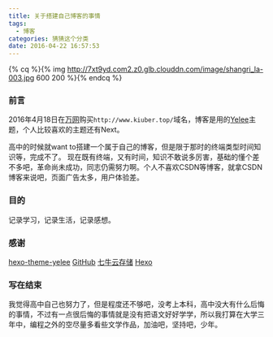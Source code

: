 ```yaml
---
title: 关于搭建自己博客的事情
tags:
  - 博客
categories: 猜猜这个分类
date: 2016-04-22 16:57:53
---
```


{% cq %}{% img http://7xt9yd.com2.z0.glb.clouddn.com/image/shangri_la-003.jpg 600 200 %}{% endcq %}

<!--more-->
### 前言
2016年4月18日在[万网](https://www.aliyun.com/)购买`http://www.kiuber.top/`域名，博客是用的[Yelee](https://github.com/MOxFIVE/hexo-theme-yelee)主题，个人比较喜欢的主题还有Next。


高中的时候就want to搭建一个属于自己的博客，但是限于那时的终端类型时间知识等，完成不了。
现在既有终端，又有时间，知识不敢说多厉害，基础的懂个差不多吧，革命尚未成功，同志仍需努力啊。个人不喜欢CSDN等博客，就拿CSDN博客来说吧，页面广告太多，用户体验差。


### 目的

记录学习，记录生活，记录感想。


### 感谢

[hexo-theme-yelee](https://github.com/MOxFIVE/hexo-theme-yelee)
[GitHub](https://github.com/)
[七牛云存储](http://www.qiniu.com/)
[Hexo](https://hexo.io/)

### 写在结束

我觉得高中自己也努力了，但是程度还不够吧，没考上本科，高中没大有什么后悔的事情，不过有一点很后悔的事情就是没有把语文好好学学，所以我打算在大学三年中，编程之外的空尽量多看些文学作品，加油吧，坚持吧，少年。

